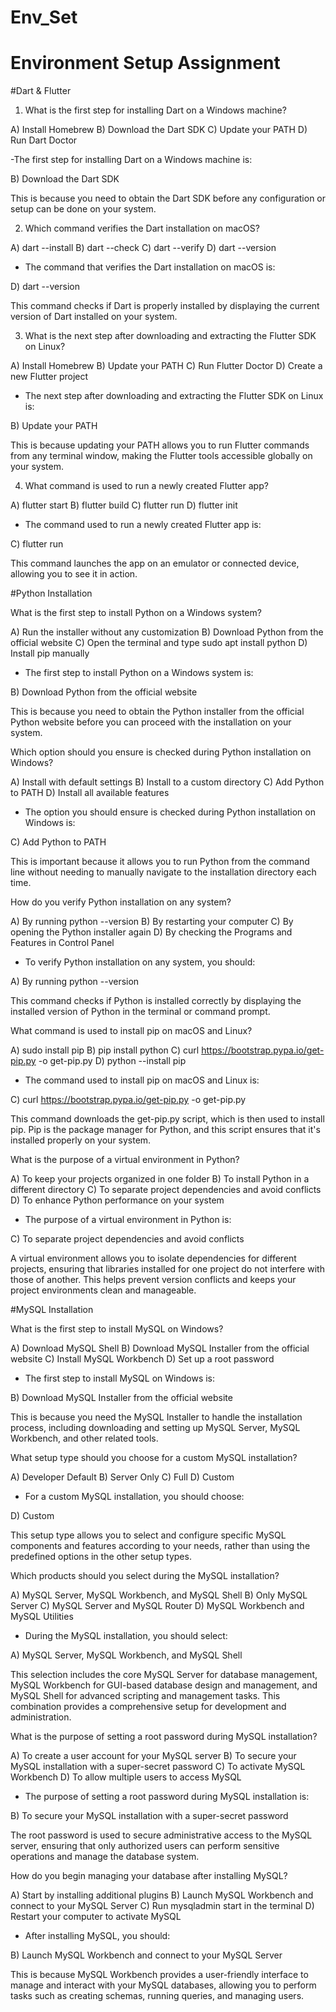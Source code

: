 # Env_Set

# Environment Setup Assignment

#Dart & Flutter

1. What is the first step for installing Dart on a Windows machine?

A) Install Homebrew
B) Download the Dart SDK
C) Update your PATH
D) Run Dart Doctor

-The first step for installing Dart on a Windows machine is:

B) Download the Dart SDK

This is because you need to obtain the Dart SDK before any configuration or setup can be done on your system.

2. Which command verifies the Dart installation on macOS?

A) dart --install
B) dart --check
C) dart --verify
D) dart --version

- The command that verifies the Dart installation on macOS is:

D) dart --version

This command checks if Dart is properly installed by displaying the current version of Dart installed on your system.

3. What is the next step after downloading and extracting the Flutter SDK on Linux?

A) Install Homebrew
B) Update your PATH
C) Run Flutter Doctor
D) Create a new Flutter project

- The next step after downloading and extracting the Flutter SDK on Linux is:

B) Update your PATH

This is because updating your PATH allows you to run Flutter commands from any terminal window, making the Flutter tools accessible globally on your system.

4. What command is used to run a newly created Flutter app?

A) flutter start
B) flutter build
C) flutter run
D) flutter init

- The command used to run a newly created Flutter app is:

C) flutter run

This command launches the app on an emulator or connected device, allowing you to see it in action.

#Python Installation

What is the first step to install Python on a Windows system?

A) Run the installer without any customization
B) Download Python from the official website
C) Open the terminal and type sudo apt install python
D) Install pip manually

- The first step to install Python on a Windows system is:

B) Download Python from the official website

This is because you need to obtain the Python installer from the official Python website before you can proceed with the installation on your system.

Which option should you ensure is checked during Python installation on Windows?

A) Install with default settings
B) Install to a custom directory
C) Add Python to PATH
D) Install all available features

- The option you should ensure is checked during Python installation on Windows is:

C) Add Python to PATH

This is important because it allows you to run Python from the command line without needing to manually navigate to the installation directory each time.

How do you verify Python installation on any system?

A) By running python --version
B) By restarting your computer
C) By opening the Python installer again
D) By checking the Programs and Features in Control Panel

- To verify Python installation on any system, you should:

A) By running python --version

This command checks if Python is installed correctly by displaying the installed version of Python in the terminal or command prompt.

What command is used to install pip on macOS and Linux?

A) sudo install pip
B) pip install python
C) curl https://bootstrap.pypa.io/get-pip.py -o get-pip.py
D) python --install pip

- The command used to install pip on macOS and Linux is:

C) curl https://bootstrap.pypa.io/get-pip.py -o get-pip.py

This command downloads the get-pip.py script, which is then used to install pip. Pip is the package manager for Python, and this script ensures that it's installed properly on your system.

What is the purpose of a virtual environment in Python?

A) To keep your projects organized in one folder
B) To install Python in a different directory
C) To separate project dependencies and avoid conflicts
D) To enhance Python performance on your system

- The purpose of a virtual environment in Python is:

C) To separate project dependencies and avoid conflicts

A virtual environment allows you to isolate dependencies for different projects, ensuring that libraries installed for one project do not interfere with those of another. This helps prevent version conflicts and keeps your project environments clean and manageable.

#MySQL Installation

What is the first step to install MySQL on Windows?

A) Download MySQL Shell
B) Download MySQL Installer from the official website
C) Install MySQL Workbench
D) Set up a root password

- The first step to install MySQL on Windows is:

B) Download MySQL Installer from the official website

This is because you need the MySQL Installer to handle the installation process, including downloading and setting up MySQL Server, MySQL Workbench, and other related tools. 

What setup type should you choose for a custom MySQL installation?

A) Developer Default
B) Server Only
C) Full
D) Custom

- For a custom MySQL installation, you should choose:

D) Custom

This setup type allows you to select and configure specific MySQL components and features according to your needs, rather than using the predefined options in the other setup types.

Which products should you select during the MySQL installation?

A) MySQL Server, MySQL Workbench, and MySQL Shell
B) Only MySQL Server
C) MySQL Server and MySQL Router
D) MySQL Workbench and MySQL Utilities

- During the MySQL installation, you should select:

A) MySQL Server, MySQL Workbench, and MySQL Shell

This selection includes the core MySQL Server for database management, MySQL Workbench for GUI-based database design and management, and MySQL Shell for advanced scripting and management tasks. This combination provides a comprehensive setup for development and administration.

What is the purpose of setting a root password during MySQL installation?

A) To create a user account for your MySQL server
B) To secure your MySQL installation with a super-secret password
C) To activate MySQL Workbench
D) To allow multiple users to access MySQL

- The purpose of setting a root password during MySQL installation is:

B) To secure your MySQL installation with a super-secret password

The root password is used to secure administrative access to the MySQL server, ensuring that only authorized users can perform sensitive operations and manage the database system. 

How do you begin managing your database after installing MySQL?

A) Start by installing additional plugins
B) Launch MySQL Workbench and connect to your MySQL Server
C) Run mysqladmin start in the terminal
D) Restart your computer to activate MySQL

- After installing MySQL, you should:

B) Launch MySQL Workbench and connect to your MySQL Server

This is because MySQL Workbench provides a user-friendly interface to manage and interact with your MySQL databases, allowing you to perform tasks such as creating schemas, running queries, and managing users.
